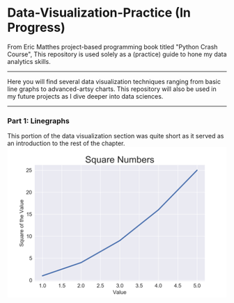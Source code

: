# Data-Visualization-Practice (In Progress)

From Eric Matthes project-based programming book titled "Python Crash Course", This repository is used solely as a (practice) guide to hone my data analytics skills.

---------------------------------------------------------------------------------------------------------------

Here you will find several data visualization techniques ranging from basic line graphs to advanced-artsy charts. This repository will also be used in my future projects as I dive deeper into data sciences.

---------------------------------------------------------------------------------------------------------------

### Part 1: Linegraphs

This portion of the data visualization section was quite short as it served as an introduction to the rest of the chapter.
![](plots/linegraph1.png)


